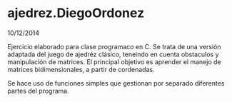 ajedrez.DiegoOrdonez
====================
10/12/2014


Ejercicio elaborado para clase programaco en C. Se trata de una versión adaptada del juego de ajedréz clásico, teneindo en 
cuenta obstaculos y manipulación de matrices. El principal objetivo es aprender el manejo de matrices bidimensionales, a partir
de cordenadas.

Se hace uso de funciones simples que gestionan por separado diferentes partes del programa.
